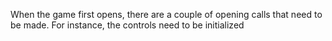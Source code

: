 When the game first opens, there are a couple of opening calls that need to be made. For instance, the controls need to be initialized